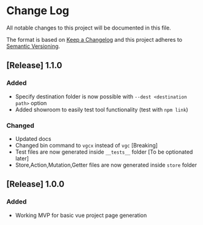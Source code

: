 # Change Log
All notable changes to this project will be documented in this file.

The format is based on [Keep a Changelog](http://keepachangelog.com/)
and this project adheres to [Semantic Versioning](http://semver.org/).

## [Release] 1.1.0
### Added
- Specify destination folder is now possible with `--dest <destination path>` option
- Added showroom to easily test tool functionality (test with `npm link`)

### Changed
- Updated docs
- Changed bin command to `vgcx` instead of `vgc` [Breaking]
- Test files are now generated inside `__tests__` folder [To be optionated later]
- Store,Action,Mutation,Getter files are now generated inside `store` folder

## [Release] 1.0.0
### Added
- Working MVP for basic vue project page generation

